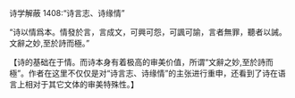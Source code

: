诗学解蔽 1408:“诗言志、诗缘情”

“诗以情爲本。情發於言，言成文，可興可怨，可諷可諭，言者無罪，聽者以誡。文辭之妙,至於詩而極。”

【诗的基础在于情。而诗本身有着极高的审美价值，所谓“文辭之妙,至於詩而極”。作者在这里不仅仅是对“诗言志、诗缘情”的主张进行重申，还看到了诗在语言上相对于其它文体的审美特殊性。】
